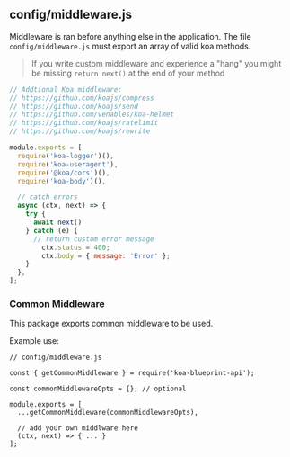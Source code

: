 ## config/middleware.js

Middleware is ran before anything else in the application. The file `config/middleware.js` must export an array of valid koa methods. 

> If you write custom middleware and experience a "hang" you might be missing `return next()` 
at the end of your method

```js
// Addtional Koa middleware:
// https://github.com/koajs/compress
// https://github.com/koajs/send
// https://github.com/venables/koa-helmet
// https://github.com/koajs/ratelimit
// https://github.com/koajs/rewrite

module.exports = [
  require('koa-logger')(),
  require('koa-useragent'),
  require('@koa/cors')(),
  require('koa-body')(),

  // catch errors
  async (ctx, next) => {
    try {
      await next()
    } catch (e) {
      // return custom error message
        ctx.status = 400;
        ctx.body = { message: 'Error' };
    }
  },
];

```

### Common Middleware

This package exports common middleware to be used. 

Example use:

```
// config/middleware.js

const { getCommonMiddleware } = require('koa-blueprint-api');

const commonMiddlewareOpts = {}; // optional

module.exports = [
  ...getCommonMiddleware(commonMiddlewareOpts),
  
  // add your own middlware here
  (ctx, next) => { ... }
];
```
